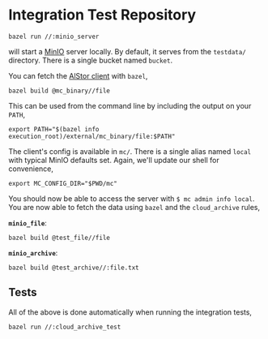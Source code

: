 # Integration Test Repository

```shell
bazel run //:minio_server
```

will start a [MinIO](https://docs.min.io) server locally.
By default, it serves from the `testdata/` directory.
There is a single bucket named `bucket`.

You can fetch the [AlStor client](https://docs.min.io/enterprise/aistor-object-store/reference/cli/) with `bazel`,

```shell
bazel build @mc_binary//file
```

This can be used from the command line by including the output on your `PATH`,

```shell
export PATH="$(bazel info execution_root)/external/mc_binary/file:$PATH"
```

The client's config is available in `mc/`.
There is a single alias named `local` with typical MinIO defaults set.
Again, we'll update our shell for convenience,

```shell
export MC_CONFIG_DIR="$PWD/mc"
```

You should now be able to access the server with `$ mc admin info local`.
You are now able to fetch the data using `bazel` and the `cloud_archive` rules,

**`minio_file`**:

```shell
bazel build @test_file//file
```

**`minio_archive`**:

```shell
bazel build @test_archive//:file.txt
```

## Tests

All of the above is done automatically when running the integration tests,

```shell
bazel run //:cloud_archive_test
```
